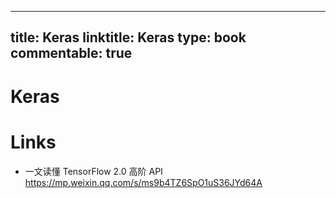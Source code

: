 
---
title: Keras
linktitle: Keras
type: book
commentable: true
---

# Keras

# Links

- 一文读懂 TensorFlow 2.0 高阶 API https://mp.weixin.qq.com/s/ms9b4TZ6SpO1uS36JYd64A

    